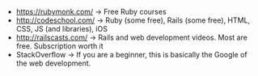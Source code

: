 * https://rubymonk.com/ -> Free Ruby courses
* http://codeschool.com/ -> Ruby (some free), Rails (some free), HTML, CSS, JS (and libraries), iOS
* http://railscasts.com/ -> Rails and web development videos. Most are free. Subscription worth it
* StackOverflow -> If you are a beginner, this is basically the Google of the web development.
